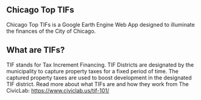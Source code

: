 ## Chicago Top TIFs
Chicago Top TIFs is a Google Earth Engine Web App designed to illuminate the finances of the City of Chicago. 

## What are TIFs?
TIF stands for Tax Increment Financing. TIF Districts are designated by the municipality to capture property taxes for a fixed period of time. The captured property taxes are used to boost development in the designated TIF district. Read more about what TIFs are and how they work from The CivicLab:
https://www.civiclab.us/tif-101/
